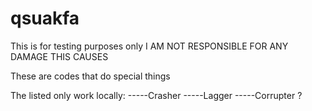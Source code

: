 # qsuakfa
This is for testing purposes only
I AM NOT RESPONSIBLE FOR ANY DAMAGE THIS CAUSES

These are codes that do special things

The listed only work locally:
-----Crasher
-----Lagger
-----Corrupter ?
